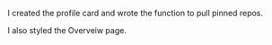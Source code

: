 I created the profile card and wrote the function to pull pinned repos.

I also styled the Overveiw page.
